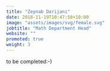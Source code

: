 ```yaml
---
title: "Zeynab Darijani"
date: 2018-11-19T10:47:58+10:00
image: "assets/images/svg/female.svg"
jobtitle: "Math Department Head"
website: ""
promoted: true
weight: 3 
---
```


to be completed:-)
